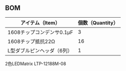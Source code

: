 ## BOM
アイテム（Item）|個数（Quantity）
---|---
1608チップコンデンサ0.1μF | 3
1608チップ抵抗22Ω | 16
L型ダブルピンヘッダ（6列） | 1
2色LEDMatrix LTP-12188M-08